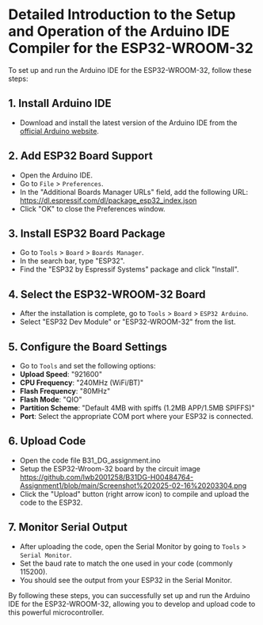 ﻿# Detailed Introduction to the Setup and Operation of the Arduino IDE Compiler for the ESP32-WROOM-32

To set up and run the Arduino IDE for the ESP32-WROOM-32, follow these steps:

## 1. Install Arduino IDE
- Download and install the latest version of the Arduino IDE from the [official Arduino website](https://www.arduino.cc/en/software).

## 2. Add ESP32 Board Support
- Open the Arduino IDE.
- Go to `File` > `Preferences`.
- In the "Additional Boards Manager URLs" field, add the following URL: https://dl.espressif.com/dl/package_esp32_index.json
- Click "OK" to close the Preferences window.

## 3. Install ESP32 Board Package
- Go to `Tools` > `Board` > `Boards Manager`.
- In the search bar, type "ESP32".
- Find the "ESP32 by Espressif Systems" package and click "Install".

## 4. Select the ESP32-WROOM-32 Board
- After the installation is complete, go to `Tools` > `Board` > `ESP32 Arduino`.
- Select "ESP32 Dev Module" or "ESP32-WROOM-32" from the list.

## 5. Configure the Board Settings
- Go to `Tools` and set the following options:
- **Upload Speed**: "921600"
- **CPU Frequency**: "240MHz (WiFi/BT)"
- **Flash Frequency**: "80MHz"
- **Flash Mode**: "QIO"
- **Partition Scheme**: "Default 4MB with spiffs (1.2MB APP/1.5MB SPIFFS)"
- **Port**: Select the appropriate COM port where your ESP32 is connected.

## 6. Upload Code
- Open the code file B31_DG_assignment.ino
- Setup the ESP32-Wroom-32 board by the circuit image
  https://github.com/lwb2001258/B31DG-H00484764-Assignment1/blob/main/Screenshot%202025-02-16%20203304.png
- Click the "Upload" button (right arrow icon) to compile and upload the code to the ESP32.

## 7. Monitor Serial Output
- After uploading the code, open the Serial Monitor by going to `Tools` > `Serial Monitor`.
- Set the baud rate to match the one used in your code (commonly 115200).
- You should see the output from your ESP32 in the Serial Monitor.

By following these steps, you can successfully set up and run the Arduino IDE for the ESP32-WROOM-32, allowing you to develop and upload code to this powerful microcontroller.
